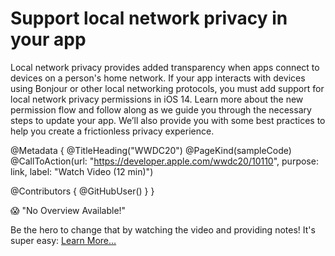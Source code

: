 # Support local network privacy in your app

Local network privacy provides added transparency when apps connect to devices on a person's home network. If your app interacts with devices using Bonjour or other local networking protocols, you must add support for local network privacy permissions in iOS 14. Learn more about the new permission flow and follow along as we guide you through the necessary steps to update your app. We’ll also provide you with some best practices to help you create a frictionless privacy experience.

@Metadata {
   @TitleHeading("WWDC20")
   @PageKind(sampleCode)
   @CallToAction(url: "https://developer.apple.com/wwdc20/10110", purpose: link, label: "Watch Video (12 min)")

   @Contributors {
      @GitHubUser(<replace this with your GitHub handle>)
   }
}

😱 "No Overview Available!"

Be the hero to change that by watching the video and providing notes! It's super easy:
 [Learn More…](https://wwdcnotes.com/documentation/wwdcnotes/contributing)
